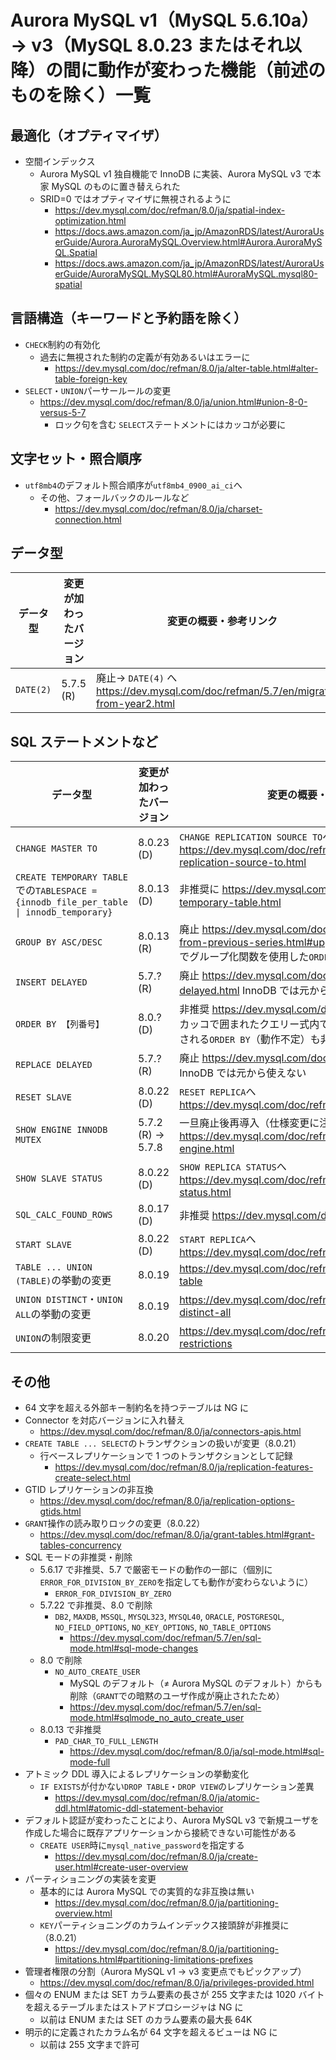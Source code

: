 # Aurora MySQL v1（MySQL 5.6.10a）→ v3（MySQL 8.0.23 またはそれ以降）の間に動作が変わった機能（前述のものを除く）一覧

## 最適化（オプティマイザ）

- 空間インデックス
  - Aurora MySQL v1 独自機能で InnoDB に実装、Aurora MySQL v3 で本家 MySQL のものに置き替えられた
  - SRID=0 ではオプティマイザに無視されるように
    - https://dev.mysql.com/doc/refman/8.0/ja/spatial-index-optimization.html
    - https://docs.aws.amazon.com/ja_jp/AmazonRDS/latest/AuroraUserGuide/Aurora.AuroraMySQL.Overview.html#Aurora.AuroraMySQL.Spatial
    - https://docs.aws.amazon.com/ja_jp/AmazonRDS/latest/AuroraUserGuide/AuroraMySQL.MySQL80.html#AuroraMySQL.mysql80-spatial

## 言語構造（キーワードと予約語を除く）

- `CHECK`制約の有効化
  - 過去に無視された制約の定義が有効あるいはエラーに
    - https://dev.mysql.com/doc/refman/8.0/ja/alter-table.html#alter-table-foreign-key
- `SELECT`・`UNION`パーサールールの変更
  - https://dev.mysql.com/doc/refman/8.0/ja/union.html#union-8-0-versus-5-7
    - ロック句を含む `SELECT`ステートメントにはカッコが必要に

## 文字セット・照合順序

- `utf8mb4`のデフォルト照合順序が`utf8mb4_0900_ai_ci`へ
  - その他、フォールバックのルールなど
    - https://dev.mysql.com/doc/refman/8.0/ja/charset-connection.html

## データ型

| データ型 | 変更が加わったバージョン | 変更の概要・参考リンク |
| ---- | ---- | ---- |
| `DATE(2)` | 5.7.5 (R) | 廃止→ `DATE(4)` へ https://dev.mysql.com/doc/refman/5.7/en/migrating-from-year2.html |

## SQL ステートメントなど

| データ型 | 変更が加わったバージョン | 変更の概要・参考リンク |
| ---- | ---- | ---- |
| `CHANGE MASTER TO` | 8.0.23 (D) | `CHANGE REPLICATION SOURCE TO`へ https://dev.mysql.com/doc/refman/8.0/ja/change-replication-source-to.html |
| `CREATE TEMPORARY TABLE`での`TABLESPACE = {innodb_file_per_table \| innodb_temporary}` | 8.0.13 (D) | 非推奨に https://dev.mysql.com/doc/refman/8.0/ja/create-temporary-table.html |
| `GROUP BY ASC/DESC` | 8.0.13 (R) | 廃止 https://dev.mysql.com/doc/refman/8.0/ja/upgrading-from-previous-series.html#upgrade-sql-changes 8.0.12 でグループ化関数を使用した`ORDER BY`サポート |
| `INSERT DELAYED` | 5.7.? (R) | 廃止 https://dev.mysql.com/doc/refman/5.7/en/insert-delayed.html InnoDB では元から使えない |
| `ORDER BY 【列番号】` | 8.0.? (D) | 非推奨 https://dev.mysql.com/doc/refman/8.0/ja/select.html カッコで囲まれたクエリー式内で発生し外部クエリーにも適用される`ORDER BY`（動作不定）も非推奨に |
| `REPLACE DELAYED` | 5.7.? (R) | 廃止 https://dev.mysql.com/doc/refman/5.7/en/replace.html InnoDB では元から使えない |
| `RESET SLAVE` | 8.0.22 (D) | `RESET REPLICA`へ https://dev.mysql.com/doc/refman/8.0/ja/reset-replica.html |
| `SHOW ENGINE INNODB MUTEX` | 5.7.2 (R) → 5.7.8 | 一旦廃止後再導入（仕様変更に注意） https://dev.mysql.com/doc/refman/5.7/en/show-engine.html |
| `SHOW SLAVE STATUS` | 8.0.22 (D) | `SHOW REPLICA STATUS`へ https://dev.mysql.com/doc/refman/8.0/ja/show-replica-status.html |
| `SQL_CALC_FOUND_ROWS` | 8.0.17 (D) | 非推奨 https://dev.mysql.com/doc/refman/8.0/ja/select.html |
| `START SLAVE` | 8.0.22 (D) | `START REPLICA`へ https://dev.mysql.com/doc/refman/8.0/ja/start-replica.html |
| `TABLE ... UNION (TABLE)`の挙動の変更 | 8.0.19 | https://dev.mysql.com/doc/refman/8.0/ja/union.html#union-table |
| `UNION DISTINCT`・`UNION ALL`の挙動の変更 | 8.0.19 | https://dev.mysql.com/doc/refman/8.0/ja/union.html#union-distinct-all |
| `UNION`の制限変更 | 8.0.20 | https://dev.mysql.com/doc/refman/8.0/ja/union.html#union-restrictions |

## その他

- 64 文字を超える外部キー制約名を持つテーブルは NG に
- Connector を対応バージョンに入れ替え
  - https://dev.mysql.com/doc/refman/8.0/ja/connectors-apis.html
- `CREATE TABLE ... SELECT`のトランザクションの扱いが変更（8.0.21）
  - 行ベースレプリケーションで 1 つのトランザクションとして記録
    - https://dev.mysql.com/doc/refman/8.0/ja/replication-features-create-select.html
- GTID レプリケーションの非互換
  -  https://dev.mysql.com/doc/refman/8.0/ja/replication-options-gtids.html
- `GRANT`操作の読み取りロックの変更（8.0.22）
  - https://dev.mysql.com/doc/refman/8.0/ja/grant-tables.html#grant-tables-concurrency
- SQL モードの非推奨・削除
  - 5.6.17 で非推奨、5.7 で厳密モードの動作の一部に（個別に`ERROR_FOR_DIVISION_BY_ZERO`を指定しても動作が変わらないように）
    - `ERROR_FOR_DIVISION_BY_ZERO`
  - 5.7.22 で非推奨、8.0 で削除
    - `DB2`, `MAXDB`, `MSSQL`, `MYSQL323`, `MYSQL40`, `ORACLE`, `POSTGRESQL`, `NO_FIELD_OPTIONS`, `NO_KEY_OPTIONS`, `NO_TABLE_OPTIONS`
      - https://dev.mysql.com/doc/refman/5.7/en/sql-mode.html#sql-mode-changes
  - 8.0 で削除
    - `NO_AUTO_CREATE_USER`
      - MySQL のデフォルト（≠ Aurora MySQL のデフォルト）からも削除（`GRANT`での暗黙のユーザ作成が廃止されたため）
      - https://dev.mysql.com/doc/refman/5.7/en/sql-mode.html#sqlmode_no_auto_create_user
  - 8.0.13 で非推奨
    - `PAD_CHAR_TO_FULL_LENGTH`
      - https://dev.mysql.com/doc/refman/8.0/ja/sql-mode.html#sql-mode-full
- アトミック DDL 導入によるレプリケーションの挙動変化
  - `IF EXISTS`が付かない`DROP TABLE`・`DROP VIEW`のレプリケーション差異
    - https://dev.mysql.com/doc/refman/8.0/ja/atomic-ddl.html#atomic-ddl-statement-behavior
- デフォルト認証が変わったことにより、Aurora MySQL v3 で新規ユーザを作成した場合に既存アプリケーションから接続できない可能性がある
  - `CREATE USER`時に`mysql_native_password`を指定する
    - https://dev.mysql.com/doc/refman/8.0/ja/create-user.html#create-user-overview
- パーティショニングの実装を変更
  - 基本的には Aurora MySQL での実質的な非互換は無い
    - https://dev.mysql.com/doc/refman/8.0/ja/partitioning-overview.html
  - `KEY`パーティショニングのカラムインデックス接頭辞が非推奨に（8.0.21）
    - https://dev.mysql.com/doc/refman/8.0/ja/partitioning-limitations.html#partitioning-limitations-prefixes
- 管理者権限の分割（Aurora MySQL v1 → v3 変更点でもピックアップ）
  - https://dev.mysql.com/doc/refman/8.0/ja/privileges-provided.html
- 個々の ENUM または SET カラム要素の長さが 255 文字または 1020 バイトを超えるテーブルまたはストアドプロシージャは NG に
  - 以前は ENUM または SET のカラム要素の最大長 64K
- 明示的に定義されたカラム名が 64 文字を超えるビューは NG に
  - 以前は 255 文字まで許可
